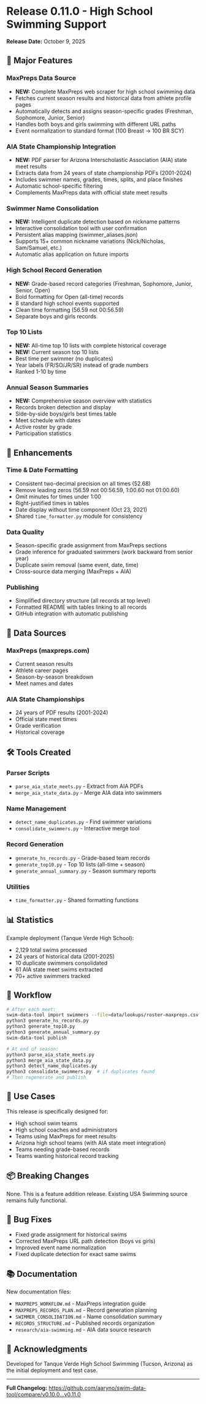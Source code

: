 # Release 0.11.0 - High School Swimming Support

**Release Date:** October 9, 2025

## 🎉 Major Features

### MaxPreps Data Source
- **NEW:** Complete MaxPreps web scraper for high school swimming data
- Fetches current season results and historical data from athlete profile pages
- Automatically detects and assigns season-specific grades (Freshman, Sophomore, Junior, Senior)
- Handles both boys and girls swimming with different URL paths
- Event normalization to standard format (100 Breast → 100 BR SCY)

### AIA State Championship Integration
- **NEW:** PDF parser for Arizona Interscholastic Association (AIA) state meet results
- Extracts data from 24 years of state championship PDFs (2001-2024)
- Includes swimmer names, grades, times, splits, and place finishes
- Automatic school-specific filtering
- Complements MaxPreps data with official state meet results

### Swimmer Name Consolidation
- **NEW:** Intelligent duplicate detection based on nickname patterns
- Interactive consolidation tool with user confirmation
- Persistent alias mapping (swimmer_aliases.json)
- Supports 15+ common nickname variations (Nick/Nicholas, Sam/Samuel, etc.)
- Automatic alias application on future imports

### High School Record Generation
- **NEW:** Grade-based record categories (Freshman, Sophomore, Junior, Senior, Open)
- Bold formatting for Open (all-time) records
- 8 standard high school events supported
- Clean time formatting (56.59 not 00:56.59)
- Separate boys and girls records

### Top 10 Lists
- **NEW:** All-time top 10 lists with complete historical coverage
- **NEW:** Current season top 10 lists
- Best time per swimmer (no duplicates)
- Year labels (FR/SO/JR/SR) instead of grade numbers
- Ranked 1-10 by time

### Annual Season Summaries
- **NEW:** Comprehensive season overview with statistics
- Records broken detection and display
- Side-by-side boys/girls best times table
- Meet schedule with dates
- Active roster by grade
- Participation statistics

## 🔧 Enhancements

### Time & Date Formatting
- Consistent two-decimal precision on all times (52.68)
- Remove leading zeros (56.59 not 00:56.59, 1:00.60 not 01:00.60)
- Omit minutes for times under 1:00
- Right-justified times in tables
- Date display without time component (Oct 23, 2021)
- Shared `time_formatter.py` module for consistency

### Data Quality
- Season-specific grade assignment from MaxPreps sections
- Grade inference for graduated swimmers (work backward from senior year)
- Duplicate swim removal (same event, date, time)
- Cross-source data merging (MaxPreps + AIA)

### Publishing
- Simplified directory structure (all records at top level)
- Formatted README with tables linking to all records
- GitHub integration with automatic publishing

## 📝 Data Sources

### MaxPreps (maxpreps.com)
- Current season results
- Athlete career pages
- Season-by-season breakdown
- Meet names and dates

### AIA State Championships
- 24 years of PDF results (2001-2024)
- Official state meet times
- Grade verification
- Historical coverage

## 🛠️ Tools Created

### Parser Scripts
- `parse_aia_state_meets.py` - Extract from AIA PDFs
- `merge_aia_state_data.py` - Merge AIA data into swimmers

### Name Management
- `detect_name_duplicates.py` - Find swimmer variations
- `consolidate_swimmers.py` - Interactive merge tool

### Record Generation
- `generate_hs_records.py` - Grade-based team records
- `generate_top10.py` - Top 10 lists (all-time + season)
- `generate_annual_summary.py` - Season summary reports

### Utilities
- `time_formatter.py` - Shared formatting functions

## 📊 Statistics

Example deployment (Tanque Verde High School):
- 2,129 total swims processed
- 24 years of historical data (2001-2025)
- 10 duplicate swimmers consolidated
- 61 AIA state meet swims extracted
- 70+ active swimmers tracked

## 🔄 Workflow

```bash
# After each meet:
swim-data-tool import swimmers --file=data/lookups/roster-maxpreps.csv
python3 generate_hs_records.py
python3 generate_top10.py
python3 generate_annual_summary.py
swim-data-tool publish

# At end of season:
python3 parse_aia_state_meets.py
python3 merge_aia_state_data.py
python3 detect_name_duplicates.py
python3 consolidate_swimmers.py  # if duplicates found
# Then regenerate and publish
```

## 🎯 Use Cases

This release is specifically designed for:
- High school swim teams
- High school coaches and administrators
- Teams using MaxPreps for meet results
- Arizona high school teams (with AIA state meet integration)
- Teams needing grade-based records
- Teams wanting historical record tracking

## 📦 Breaking Changes

None. This is a feature addition release. Existing USA Swimming source remains fully functional.

## 🐛 Bug Fixes

- Fixed grade assignment for historical swims
- Corrected MaxPreps URL path detection (boys vs girls)
- Improved event name normalization
- Fixed duplicate detection for exact same swims

## 📚 Documentation

New documentation files:
- `MAXPREPS_WORKFLOW.md` - MaxPreps integration guide
- `MAXPREPS_RECORDS_PLAN.md` - Record generation planning
- `SWIMMER_CONSOLIDATION.md` - Name consolidation summary
- `RECORDS_STRUCTURE.md` - Published records organization
- `research/aia-swimming.md` - AIA data source research

## 🙏 Acknowledgments

Developed for Tanque Verde High School Swimming (Tucson, Arizona) as the initial deployment and test case.

---

**Full Changelog:** https://github.com/aaryno/swim-data-tool/compare/v0.10.0...v0.11.0

